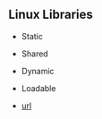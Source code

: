 Linux Libraries
-----
- Static
- Shared
- Dynamic
- Loadable 


- [url](http://www.yolinux.com/TUTORIALS/LibraryArchives-StaticAndDynamic.html)


